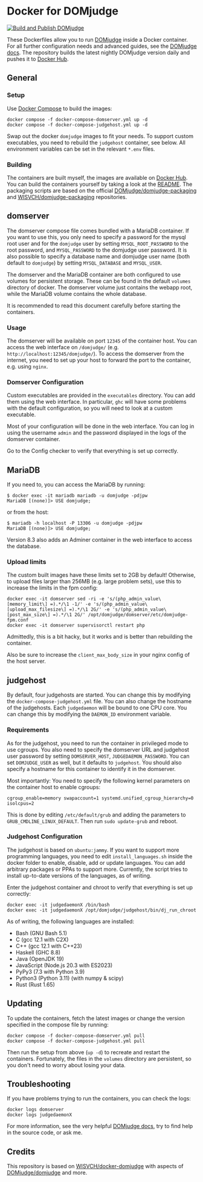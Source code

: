 # Docker for DOMjudge

[![Build and Publish DOMjudge](https://github.com/ItsNiklas/domjudge-docker/actions/workflows/docker-image.yml/badge.svg)](https://github.com/ItsNiklas/domjudge-docker/actions/workflows/docker-image.yml)

These Dockerfiles allow you to run [DOMjudge](https://www.domjudge.org) inside a
Docker container. For all further configuration needs and advanced guides,
see the [DOMjudge docs](https://www.domjudge.org/docs/manual/). The repository builds the latest nightly DOMjudge version daily and pushes it to [Docker Hub](https://hub.docker.com/r/itsniklas/).

## General

### Setup

Use [Docker Compose](https://docs.docker.com/compose/) to build the images:

    docker compose -f docker-compose-domserver.yml up -d
    docker compose -f docker-compose-judgehost.yml up -d

Swap out the docker `domjudge` images to fit your needs. To support custom executables, you need to rebuild the `judgehost` container, see below.
All environment variables can be set in the relevant `*.env` files.

### Building

The containers are built myself, the images are available on [Docker Hub](https://hub.docker.com/repositories/itsniklas).
You can build the containers yourself by taking a look at the [README](domjudge-packaging/docker/README.md).
The packaging scripts are based on the official [DOMjudge/domjudge-packaging](https://github.com/DOMjudge/domjudge-packaging) and [WISVCH/domjudge-packaging](https://github.com/WISVCH/domjudge-packaging) repositories.

## domserver

The domserver compose file comes bundled with a MariaDB container. If you want
to use this, you only need to specify a password for the mysql root user and for
the `domjudge` user by setting `MYSQL_ROOT_PASSWORD` to the root password, and
`MYSQL_PASSWORD` to the domjudge user password. It is also possible to specify
a database name and domjudge user name (both default to `domjudge`) by setting
`MYSQL_DATABASE` and `MYSQL_USER`.

The domserver and the MariaDB container are both configured to use volumes for
persistent storage. These can be found in the default `volumes` directory of docker.
The domserver volume just contains the webapp root, while the MariaDB volume
contains the whole database.

It is recommended to read this document carefully before starting the containers.

### Usage

The domserver will be available on port `12345` of the container host. You can
access the web interface on `/domjudge/` (e.g. `http://localhost:12345/domjudge/`).
To access the domserver from the internet, you need to set up your host to forward
the port to the container, e.g. using `nginx`.

### Domserver Configuration

Custom executables are provided in the `executables` directory. You can add them
using the web interface. In particular, `ghc` will have some problems with the default
configuration, so you will need to look at a custom executable.

Most of your configuration will be done in the web interface. You can log in
using the username `admin` and the password displayed in the logs of the
domserver container.

Go to the Config checker to verify that everything is set up correctly.

## MariaDB

If you need to, you can access the MariaDB by running:

    $ docker exec -it mariadb mariadb -u domjudge -pdjpw
    MariaDB [(none)]> USE domjudge;

or from the host:

    $ mariadb -h localhost -P 13306 -u domjudge -pdjpw
    MariaDB [(none)]> USE domjudge;

Version 8.3 also adds an Adminer container in the web interface to access the database.

### Upload limits

The custom built images have these limits set to 2GB by default!
Otherwise, to upload files larger than 256MB (e.g. large problem sets), use this to increase the limits in the fpm config:

    docker exec -it domserver sed -ri -e 's/(php_admin_value\[memory_limit\] =).*/\1 -1/' -e 's/(php_admin_value\[upload_max_filesize\] =).*/\1 2G/' -e 's/(php_admin_value\[post_max_size\] =).*/\1 2G/' /opt/domjudge/domserver/etc/domjudge-fpm.conf
    docker exec -it domserver supervisorctl restart php

Admittedly, this is a bit hacky, but it works and is better than rebuilding the container.

Also be sure to increase the `client_max_body_size` in your nginx config of the host server.

## judgehost

By default, four judgehosts are started. You can change this by modifying the
`docker-compose-judgehost.yml` file. You can also change the hostname of the
judgehosts. Each `judgedaemon` will be bound to one CPU core. You can change this
by modifying the `DAEMON_ID` environment variable.

### Requirements

As for the judgehost, you need to run the container in privileged mode to use
cgroups. You also need to specify the domserver URL and judgehost user password
by setting `DOMSERVER_HOST`, `JUDGEDAEMON_PASSWORD`. You can set `DOMJUDGE_USER`
as well, but it defaults to `judgehost`. You should also specify a hostname for
this container to identify it in the domserver.

Most importantly: You need to specify the following kernel parameters on the container host
to enable cgroups:

    cgroup_enable=memory swapaccount=1 systemd.unified_cgroup_hierarchy=0 isolcpus=2

This is done by editing `/etc/default/grub` and adding the parameters to `GRUB_CMDLINE_LINUX_DEFAULT`.
Then run `sudo update-grub` and reboot.

### Judgehost Configuration

The judgehost is based on `ubuntu:jammy`. If you want to support more programming languages, you need to edit
`install_languages.sh` inside the docker folder to enable, disable, add or update languages.
You can add arbitrary packages or PPAs to support more. Currently, the
script tries to install up-to-date versions of the languages, as of writing.

Enter the judgehost container and chroot to verify that everything is set up correctly:

    docker exec -it judgedaemonX /bin/bash
    docker exec -it judgedaemonX /opt/domjudge/judgehost/bin/dj_run_chroot

As of writing, the following languages are installed:

- Bash (GNU Bash 5.1)
- C (gcc 12.1 with C2X)
- C++ (gcc 12.1 with C++23)
- Haskell (GHC 8.8)
- Java (OpenJDK 19)
- JavaScript (Node.js 20.3 with ES2023)
- PyPy3 (7.3 with Python 3.9)
- Python3 (Python 3.11) (with numpy & scipy)
- Rust (Rust 1.65)

## Updating

To update the containers, fetch the latest images or change the version specified
in the compose file by running:

    docker compose -f docker-compose-domserver.yml pull
    docker compose -f docker-compose-judgehost.yml pull

Then run the setup from above (`up -d`) to recreate and restart the containers.
Fortunately, the files in the `volumes` directory are persistent, so you don't
need to worry about losing your data.

## Troubleshooting

If you have problems trying to run the containers, you can check the logs:

    docker logs domserver
    docker logs judgedaemonX

For more information, see the very helpful [DOMjudge docs](https://www.domjudge.org/docs/manual/),
try to find help in the source code, or ask me.

## Credits

This repository is based on [WISVCH/docker-domjudge](https://github.com/WISVCH/docker-domjudge) with aspects of [DOMjudge/domjudge](https://github.com/DOMjudge/domjudge/) and more.

